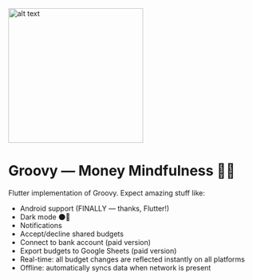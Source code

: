 <img src="https://media.giphy.com/media/Cwu8WgR1uHtwA/giphy.gif" alt="alt text" width="270">

# Groovy — Money Mindfulness ✌🏽


Flutter implementation of Groovy. Expect amazing stuff like:

* Android support (FINALLY — thanks, Flutter!)
* Dark mode 🌑🌙
* Notifications
* Accept/decline shared budgets
* Connect to bank account (paid version)
* Export budgets to Google Sheets (paid version)
* Real-time: all budget changes are reflected instantly on all platforms
* Offline: automatically syncs data when network is present
